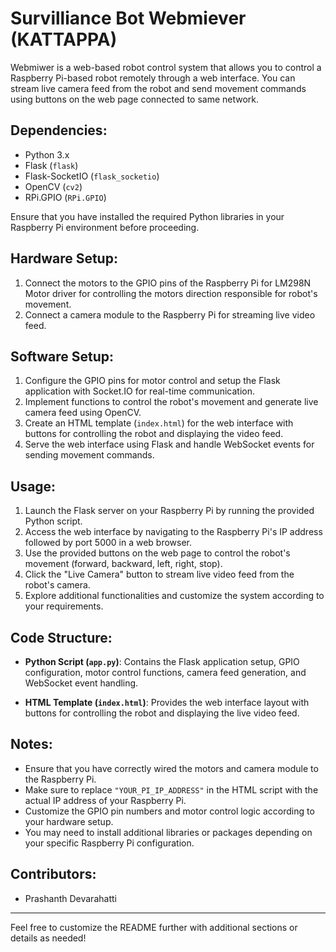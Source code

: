 # Survilliance Bot Webmiever (KATTAPPA)

Webmiwer is a web-based robot control system that allows you to control a Raspberry Pi-based robot remotely through a web interface. You can stream live camera feed from the robot and send movement commands using buttons on the web page connected to same network.

## Dependencies:

- Python 3.x
- Flask (`flask`)
- Flask-SocketIO (`flask_socketio`)
- OpenCV (`cv2`)
- RPi.GPIO (`RPi.GPIO`)

Ensure that you have installed the required Python libraries in your Raspberry Pi environment before proceeding.

## Hardware Setup:

1. Connect the motors to the GPIO pins of the Raspberry Pi for LM298N Motor driver for controlling the motors direction responsible for robot's movement.
2. Connect a camera module to the Raspberry Pi for streaming live video feed.

## Software Setup:

1. Configure the GPIO pins for motor control and setup the Flask application with Socket.IO for real-time communication.
2. Implement functions to control the robot's movement and generate live camera feed using OpenCV.
3. Create an HTML template (`index.html`) for the web interface with buttons for controlling the robot and displaying the video feed.
4. Serve the web interface using Flask and handle WebSocket events for sending movement commands.

## Usage:

1. Launch the Flask server on your Raspberry Pi by running the provided Python script.
2. Access the web interface by navigating to the Raspberry Pi's IP address followed by port 5000 in a web browser.
3. Use the provided buttons on the web page to control the robot's movement (forward, backward, left, right, stop).
4. Click the "Live Camera" button to stream live video feed from the robot's camera.
5. Explore additional functionalities and customize the system according to your requirements.

## Code Structure:

- **Python Script (`app.py`)**: Contains the Flask application setup, GPIO configuration, motor control functions, camera feed generation, and WebSocket event handling.

- **HTML Template (`index.html`)**: Provides the web interface layout with buttons for controlling the robot and displaying the live video feed.

## Notes:

- Ensure that you have correctly wired the motors and camera module to the Raspberry Pi.
- Make sure to replace `"YOUR_PI_IP_ADDRESS"` in the HTML script with the actual IP address of your Raspberry Pi.
- Customize the GPIO pin numbers and motor control logic according to your hardware setup.
- You may need to install additional libraries or packages depending on your specific Raspberry Pi configuration.

## Contributors:

- Prashanth Devarahatti
---
Feel free to customize the README further with additional sections or details as needed!

